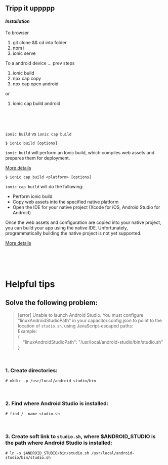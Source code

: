 ## Tripp it uppppp

#### *Installation*

To browser
1. git clone && cd into folder
2. npm i
3. ionic serve



To a android device
... prev steps 
1. ionic build
2. npx cap copy
3. npx cap open android

or 

1. ionic cap build android

<br>
<br>
<br>

`ionic build` vs `ionic cap build`

```shell
$ ionic build [options]
```
`ionic build` will perform an Ionic build, which compiles web assets and prepares them for deployment. 

[More details](https://ionicframework.com/docs/cli/commands/build)


```shell
$ ionic cap build <platform> [options]
```
`ionic cap build` will do the following:

- Perform ionic build
- Copy web assets into the specified native platform
- Open the IDE for your native project (Xcode for iOS, Android Studio for Android)

Once the web assets and configuration are copied into your native project, you can build your app using the native IDE. Unfortunately, programmatically building the native project is not yet supported. 

[More details](https://ionicframework.com/docs/cli/commands/capacitor-build)


<br>
<br>
<br>

Helpful tips
==============

Solve the following problem:
----------------------------

> [error] Unable to launch Android Studio. You must configure "linuxAndroidStudioPath" in your capacitor.config.json to point to the location of `studio.sh`, using JavaScript-escaped paths:  
Example:  
{  
&nbsp;&nbsp;&nbsp;&nbsp;"linuxAndroidStudioPath": "/usr/local/android-studio/bin/studio.sh"  
}

<br>

### 1. Create directories:
```shell
# mkdir -p /usr/local/android-studio/bin
```

<br>

### 2. Find where Android Studio is installed:
```shell
# find / -name studio.sh
```

<br>

### 3. Create soft link to `studio.sh`, where **$ANDROID_STUDIO** is the path where Android Studio is installed:
```shell
# ln -s $ANDROID_STUDIO/bin/studio.sh /usr/local/android-studio/bin/studio.sh
```


